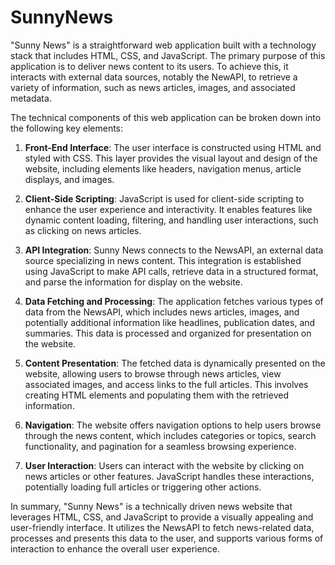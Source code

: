 # SunnyNews
"Sunny News" is a straightforward web application built with a technology stack that includes HTML, CSS, and JavaScript. The primary purpose of this application is to deliver news content to its users. To achieve this, it interacts with external data sources, notably the NewAPI, to retrieve a variety of information, such as news articles, images, and associated metadata.

The technical components of this web application can be broken down into the following key elements:

1. **Front-End Interface**: The user interface is constructed using HTML and styled with CSS. This layer provides the visual layout and design of the website, including elements like headers, navigation menus, article displays, and images.

2. **Client-Side Scripting**: JavaScript is used for client-side scripting to enhance the user experience and interactivity. It enables features like dynamic content loading, filtering, and handling user interactions, such as clicking on news articles.

3. **API Integration**: Sunny News connects to the NewsAPI, an external data source specializing in news content. This integration is established using JavaScript to make API calls, retrieve data in a structured format, and parse the information for display on the website.

4. **Data Fetching and Processing**: The application fetches various types of data from the NewsAPI, which includes news articles, images, and potentially additional information like headlines, publication dates, and summaries. This data is processed and organized for presentation on the website.

5. **Content Presentation**: The fetched data is dynamically presented on the website, allowing users to browse through news articles, view associated images, and access links to the full articles. This involves creating HTML elements and populating them with the retrieved information.

6. **Navigation**: The website offers navigation options to help users browse through the news content, which includes categories or topics, search functionality, and pagination for a seamless browsing experience.

7. **User Interaction**: Users can interact with the website by clicking on news articles or other features. JavaScript handles these interactions, potentially loading full articles or triggering other actions.

In summary, "Sunny News" is a technically driven news website that leverages HTML, CSS, and JavaScript to provide a visually appealing and user-friendly interface. It utilizes the NewsAPI to fetch news-related data, processes and presents this data to the user, and supports various forms of interaction to enhance the overall user experience.
